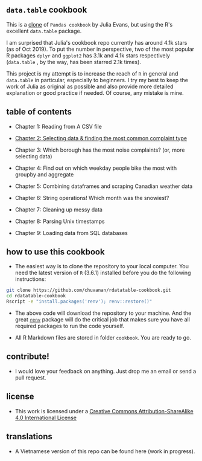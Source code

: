 

## `data.table` cookbook

This is a [clone](https://github.com/jvns/pandas-cookbook) of `Pandas cookbook`
by Julia Evans, but using the R's excellent `data.table` package.

I am surprised that Julia's cookbook repo currently has around 4.1k stars (as of
Oct 2019). To put the number in perspective, two of the most popular R packages
`dplyr` and `ggplot2` has 3.1k and 4.1k stars respectively (`data.table` , by
the way, has been starred 2.1k times).

This project is my attempt is to increase the reach of `R` in general and
`data.table` in particular, especially to beginners. I try my best to keep the
work of Julia as original as possible and also provide more detailed explanation
or good practice if needed. Of course, any mistake is mine.

## table of contents

* Chapter 1: Reading from A CSV file

* [Chapter 2: Selecting data & finding the most common complaint type](http://htmlpreview.github.io/?https://github.com/chuvanan/rdatatable-cookbook/blob/master/cookbook/chapter2-selecting-data.html)

* Chapter 3: Which borough has the most noise complaints? (or, more selecting data)

* Chapter 4: Find out on which weekday people bike the most with groupby and aggregate

* Chapter 5: Combining dataframes and scraping Canadian weather data

* Chapter 6: String operations! Which month was the snowiest?

* Chapter 7: Cleaning up messy data

* Chapter 8: Parsing Unix timestamps

* Chapter 9: Loading data from SQL databases

## how to use this cookbook

* The easiest way is to clone the repository to your local computer. You need
  the latest version of `R` (3.6.1) installed before you do the following
  instructions:

``` bash
git clone https://github.com/chuvanan/rdatatable-cookbook.git
cd rdatatable-cookbook
Rscript -e "install.packages('renv'); renv::restore()"
```

* The above code will download the repository to your machine. And the great
  [`renv`](https://rstudio.github.io/renv/index.html) package will do the
  critical job that makes sure you have all required packages to run the code
  yourself.

* All R Markdown files are stored in folder `cookbook`. You are ready to go.

## contribute!

* I would love your feedback on anything. Just drop me an email or send a pull
  request.

## license

* This work is licensed under a [Creative Commons Attribution-ShareAlike 4.0 International License](http://dcreativecommons.org/licenses/by-sa/4.0/)

## translations

* A Vietnamese version of this repo can be found here (work in progress).
